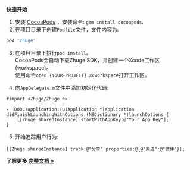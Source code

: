 **快速开始**

1. 安装 [CocoaPods](http://cocoapods.org/) ，安装命令: `gem install cocoapods`.
2. 在项目目录下创建`Podfile`文件，文件内容为:

```ruby
pod 'Zhuge'
```

3. 在项目目录下执行`pod install`。  
   CocoaPods会自动下载Zhuge SDK，并创建一个Xcode工作区(workspace)。  
   使用命令`open {YOUR-PROJECT}.xcworkspace`打开工作区。

4. 向`AppDelegate.m`文件中添加初始化代码:

```objc
#import <Zhuge/Zhuge.h>

- (BOOL)application:(UIApplication *)application didFinishLaunchingWithOptions:(NSDictionary *)launchOptions {
    [[Zhuge sharedInstance] startWithAppKey:@"Your App Key"];
}
```

5. 开始追踪用户行为:

```objc
[[Zhuge sharedInstance] track:@"分享" properties:@{@"渠道":@"微博"}];
```

**了解更多 [完整文档 »](http://docs.zhuge.io/sdks/ios)**
